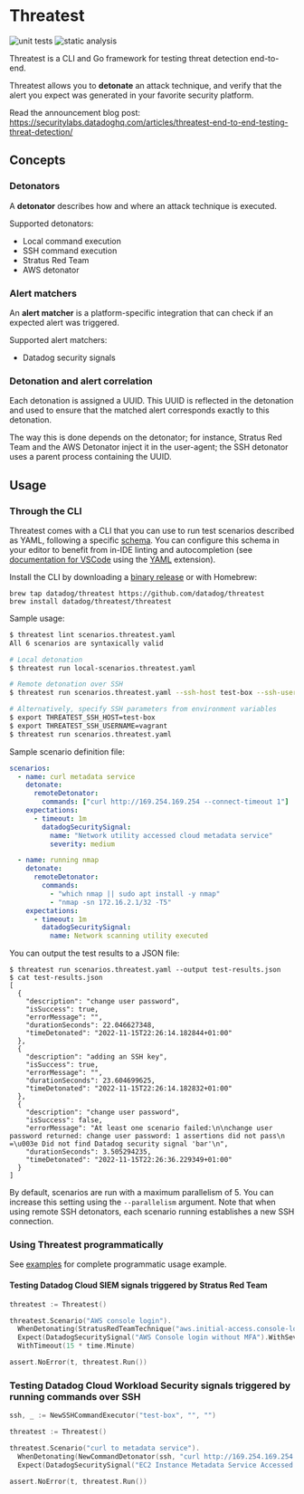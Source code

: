 # Threatest

![unit tests](https://github.com/DataDog/threatest/actions/workflows/test.yml/badge.svg)
![static analysis](https://github.com/DataDog/threatest/actions/workflows/static-analysis.yml/badge.svg)

Threatest is a CLI and Go framework for testing threat detection end-to-end.

Threatest allows you to **detonate** an attack technique, and verify that the alert you expect was generated in your favorite security platform.

Read the announcement blog post: https://securitylabs.datadoghq.com/articles/threatest-end-to-end-testing-threat-detection/

## Concepts

### Detonators

A **detonator** describes how and where an attack technique is executed.

Supported detonators:
* Local command execution
* SSH command execution
* Stratus Red Team
* AWS detonator

### Alert matchers

An **alert matcher** is a platform-specific integration that can check if an expected alert was triggered.

Supported alert matchers:
* Datadog security signals

### Detonation and alert correlation

Each detonation is assigned a UUID. This UUID is reflected in the detonation and used to ensure that the matched alert corresponds exactly to this detonation.

The way this is done depends on the detonator; for instance, Stratus Red Team and the AWS Detonator inject it in the user-agent; the SSH detonator uses a parent process containing the UUID.

## Usage

### Through the CLI

Threatest comes with a CLI that you can use to run test scenarios described as YAML, following a specific [schema](./schemas/threatest.schema.json). You can configure this schema in your editor to benefit from in-IDE linting and autocompletion (see [documentation for VSCode](https://marketplace.visualstudio.com/items?itemName=redhat.vscode-yaml#associating-a-schema-to-a-glob-pattern-via-yaml.schemas) using the [YAML](https://marketplace.visualstudio.com/items?itemName=redhat.vscode-yaml) extension).

Install the CLI by downloading a [binary release](https://github.com/DataDog/threatest/releases) or with Homebrew:

```
brew tap datadog/threatest https://github.com/datadog/threatest
brew install datadog/threatest/threatest
```

Sample usage:

```bash
$ threatest lint scenarios.threatest.yaml
All 6 scenarios are syntaxically valid

# Local detonation
$ threatest run local-scenarios.threatest.yaml

# Remote detonation over SSH
$ threatest run scenarios.threatest.yaml --ssh-host test-box --ssh-username vagrant

# Alternatively, specify SSH parameters from environment variables
$ export THREATEST_SSH_HOST=test-box
$ export THREATEST_SSH_USERNAME=vagrant
$ threatest run scenarios.threatest.yaml
```

Sample scenario definition file:

```yaml
scenarios:
  - name: curl metadata service
    detonate:
      remoteDetonator:
        commands: ["curl http://169.254.169.254 --connect-timeout 1"]
    expectations:
      - timeout: 1m
        datadogSecuritySignal:
          name: "Network utility accessed cloud metadata service"
          severity: medium

  - name: running nmap
    detonate:
      remoteDetonator:
        commands:
          - "which nmap || sudo apt install -y nmap"
          - "nmap -sn 172.16.2.1/32 -T5"
    expectations:
      - timeout: 1m
        datadogSecuritySignal:
          name: Network scanning utility executed
```


You can output the test results to a JSON file:

```
$ threatest run scenarios.threatest.yaml --output test-results.json
$ cat test-results.json
[
  {
    "description": "change user password",
    "isSuccess": true,
    "errorMessage": "",
    "durationSeconds": 22.046627348,
    "timeDetonated": "2022-11-15T22:26:14.182844+01:00"
  },
  {
    "description": "adding an SSH key",
    "isSuccess": true,
    "errorMessage": "",
    "durationSeconds": 23.604699625,
    "timeDetonated": "2022-11-15T22:26:14.182832+01:00"
  },
  {
    "description": "change user password",
    "isSuccess": false,
    "errorMessage": "At least one scenario failed:\n\nchange user password returned: change user password: 1 assertions did not pass\n =\u003e Did not find Datadog security signal 'bar'\n",
    "durationSeconds": 3.505294235,
    "timeDetonated": "2022-11-15T22:26:36.229349+01:00"
  }
]
```

By default, scenarios are run with a maximum parallelism of 5. You can increase this setting using the `--parallelism` argument.
Note that when using remote SSH detonators, each scenario running establishes a new SSH connection.

### Using Threatest programmatically

See [examples](./examples) for complete programmatic usage example.

#### Testing Datadog Cloud SIEM signals triggered by Stratus Red Team

```go
threatest := Threatest()

threatest.Scenario("AWS console login").
  WhenDetonating(StratusRedTeamTechnique("aws.initial-access.console-login-without-mfa")).
  Expect(DatadogSecuritySignal("AWS Console login without MFA").WithSeverity("medium")).
  WithTimeout(15 * time.Minute)

assert.NoError(t, threatest.Run())
```

### Testing Datadog Cloud Workload Security signals triggered by running commands over SSH

```go
ssh, _ := NewSSHCommandExecutor("test-box", "", "")

threatest := Threatest()

threatest.Scenario("curl to metadata service").
  WhenDetonating(NewCommandDetonator(ssh, "curl http://169.254.169.254 --connect-timeout 1")).
  Expect(DatadogSecuritySignal("EC2 Instance Metadata Service Accessed via Network Utility"))

assert.NoError(t, threatest.Run())
```
